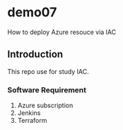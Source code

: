 # demo07
How to deploy Azure resouce via IAC

## Introduction
This repo use for study IAC.

### Software Requirement
1. Azure subscription
2. Jenkins
3. Terraform
